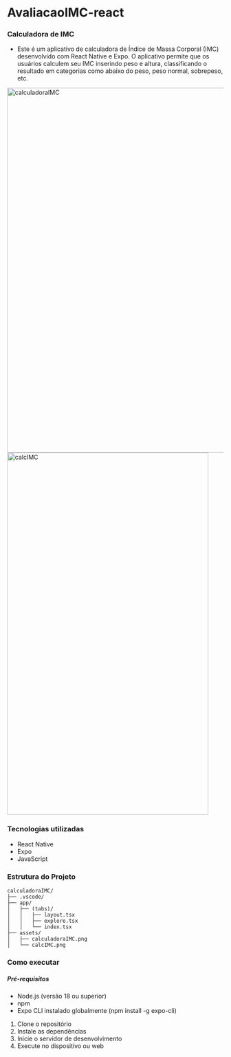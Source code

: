 # AvaliacaoIMC-react

### Calculadora de IMC

 - Este é um aplicativo de calculadora de Índice de Massa Corporal (IMC) desenvolvido com React Native e Expo. O aplicativo permite que os usuários calculem seu IMC inserindo peso e altura, classificando o resultado em categorias como abaixo do peso, peso normal, sobrepeso, etc.

<img width="1917" height="848" alt="calculadoraIMC" src="https://github.com/user-attachments/assets/28d7eda8-6b36-4a81-88d3-8fdd84587fc2" />
<img width="468" height="842" alt="calcIMC" src="https://github.com/user-attachments/assets/92cc5626-fc58-4991-9bb2-b80b1fd3d505" />

### Tecnologias utilizadas

- React Native
- Expo
- JavaScript

### Estrutura do Projeto

```
calculadoraIMC/
├── .vscode/            
├── app/               
│   ├── (tabs)/        
│   │   ├── layout.tsx 
│   │   ├── explore.tsx 
│   │   └── index.tsx            
├── assets/
│   ├── calculadoraIMC.png   
│   └── calcIMC.png
```

### Como executar 

##### Pré-requisitos

- Node.js (versão 18 ou superior)
- npm
- Expo CLI instalado globalmente (npm install -g expo-cli)

1. Clone o repositório
2. Instale as dependências
3. Inicie o servidor de desenvolvimento
4. Execute no dispositivo ou web
